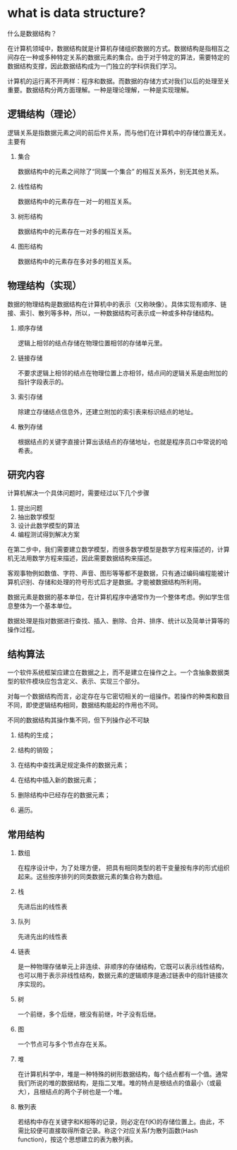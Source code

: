# what is data structure?

什么是数据结构？

在计算机领域中，数据结构就是计算机存储组织数据的方式。数据结构是指相互之间存在一种或多种特定关系的数据元素的集合。由于对于特定的算法，需要特定的数据结构支撑，因此数据结构成为一门独立的学科供我们学习。

计算机的运行离不开两样：程序和数据。而数据的存储方式对我们以后的处理至关重要。数据结构分两方面理解。一种是理论理解，一种是实现理解。

## 逻辑结构（理论）

逻辑关系是指数据元素之间的前后件关系，而与他们在计算机中的存储位置无关。主要有

1. 集合

   数据结构中的元素之间除了“同属一个集合” 的相互关系外，别无其他关系。

2. 线性结构

   数据结构中的元素存在一对一的相互关系。

3. 树形结构

   数据结构中的元素存在一对多的相互关系。

4. 图形结构

   数据结构中的元素存在多对多的相互关系。

## 物理结构（实现）

数据的物理结构是数据结构在计算机中的表示（又称映像）。具体实现有顺序、链接、索引、散列等多种，所以，一种数据结构可表示成一种或多种存储结构。

1. 顺序存储

   逻辑上相邻的结点存储在物理位置相邻的存储单元里。

2. 链接存储

   不要求逻辑上相邻的结点在物理位置上亦相邻，结点间的逻辑关系是由附加的指针字段表示的。

3. 索引存储

   除建立存储结点信息外，还建立附加的索引表来标识结点的地址。

4. 散列存储

   根据结点的关键字直接计算出该结点的存储地址，也就是程序员口中常说的哈希表。

## 研究内容

计算机解决一个具体问题时，需要经过以下几个步骤

1. 提出问题
2. 抽出数学模型
3. 设计此数学模型的算法
4. 编程测试得到解决方案

在第二步中，我们需要建立数学模型，而很多数学模型是数学方程来描述的，计算机无法用数学方程来描述，因此需要数据结构来描述。

客观事物例如数值、字符、声音、图形等等都不是数据，只有通过编码编程能被计算机识别、存储和处理的符号形式后才是数据。才能被数据结构所利用。

数据元素是数据的基本单位，在计算机程序中通常作为一个整体考虑。例如学生信息整体为一个基本单位。

数据处理是指对数据进行查找、插入、删除、合并、排序、统计以及简单计算等的操作过程。

## 结构算法

一个软件系统框架应建立在数据之上，而不是建立在操作之上。一个含抽象数据类型的软件模块应包含定义、表示、实现三个部分。

对每一个数据结构而言，必定存在与它密切相关的一组操作。若操作的种类和数目不同，即使逻辑结构相同，数据结构能起的作用也不同。

不同的数据结构其操作集不同，但下列操作必不可缺

1. 结构的生成；

2. 结构的销毁；

3. 在结构中查找满足规定条件的数据元素；

4. 在结构中插入新的数据元素；

5. 删除结构中已经存在的数据元素；

6. 遍历。

## 常用结构

1. 数组

   在程序设计中，为了处理方便， 把具有相同类型的若干变量按有序的形式组织起来。这些按序排列的同类数据元素的集合称为数组。

2. 栈

   先进后出的线性表

3. 队列

   先进先出的线性表

4. 链表

   是一种物理存储单元上非连续、非顺序的存储结构，它既可以表示线性结构，也可以用于表示非线性结构，数据元素的逻辑顺序是通过链表中的指针链接次序实现的。

5. 树

   一个前继，多个后继，根没有前继，叶子没有后继。

6. 图

   一个节点可与多个节点存在关系。

7. 堆

   在计算机科学中，堆是一种特殊的树形数据结构，每个结点都有一个值。通常我们所说的堆的数据结构，是指二叉堆。堆的特点是根结点的值最小（或最大），且根结点的两个子树也是一个堆。

8. 散列表

   若结构中存在关键字和K相等的记录，则必定在f(K)的存储位置上。由此，不需比较便可直接取得所查记录。称这个对应关系f为散列函数(Hash function)，按这个思想建立的表为散列表。